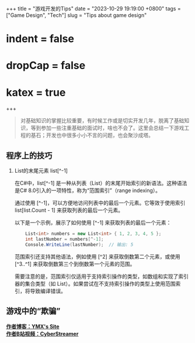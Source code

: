 +++
title = "游戏开发的Tips"
date = "2023-10-29 19:19:00 +0800"
tags = ["Game Design", "Tech"]
slug = "Tips about game design"
# indent = false
# dropCap = false
# katex = true
+++



> 对基础知识的掌握比较重要，有时候工作或是切实开发几年，脱离了基础知识，等到参加一些注重基础的面试时，啥也不会了。这里会总结一下游戏工程的基石；开发也中很多小小不言的问题，也会聚沙成塔。

## 程序上的技巧

1. List的末尾元素 list[^-1]

    在C#中，list[^-1] 是一种从列表（List）的末尾开始索引的新语法。这种语法是C# 8.0引入的一项特性，称为“范围索引”（range indexing）。

    通过使用 [^-1]，可以方便地访问列表中的最后一个元素。它等效于使用索引 list[list.Count - 1] 来获取列表的最后一个元素。

    以下是一个示例，展示了如何使用 [^-1] 来获取列表的最后一个元素：
    ```csharp
        List<int> numbers = new List<int> { 1, 2, 3, 4, 5 };
        int lastNumber = numbers[^-1];
        Console.WriteLine(lastNumber);  // 输出: 5
    ``` 

    范围索引还支持其他语法，例如使用 [^2] 来获取倒数第二个元素，或使用 [^3..^1] 来获取倒数第三个到倒数第一个元素的范围。

    需要注意的是，范围索引仅适用于支持索引操作的类型，如数组和实现了索引器的集合类型（如 List<T>）。如果尝试在不支持索引操作的类型上使用范围索引，将导致编译错误。

## 游戏中的“欺骗”



 [**作者博客：YMX's Site**](https://yangmingxian.com)  
 [**作者B站视频：CyberStreamer**](https://space.bilibili.com/22212765)




